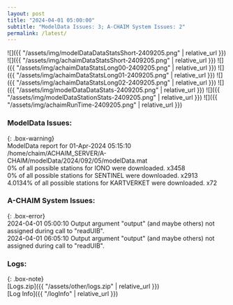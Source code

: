 ```yaml
---
layout: post
title: "2024-04-01 05:00:00"
subtitle: "ModelData Issues: 3; A-CHAIM System Issues: 2"
permalink: /latest/
---
```


![]({{ "/assets/img/modelDataDataStatsShort-2409205.png" | relative_url }})
![]({{ "/assets/img/achaimDataStatsShort-2409205.png" | relative_url }})
![]({{ "/assets/img/achaimDataStatsLong00-2409205.png" | relative_url }})
![]({{ "/assets/img/achaimDataStatsLong01-2409205.png" | relative_url }})
![]({{ "/assets/img/achaimDataStatsLong02-2409205.png" | relative_url }})
![]({{ "/assets/img/modelDataDataStats-2409205.png" | relative_url }})
![]({{ "/assets/img/modelDataStationStats-2409205.png" | relative_url }})
![]({{ "/assets/img/achaimRunTime-2409205.png" | relative_url }})


### ModelData Issues:  
  
{: .box-warning}  
 ModelData report for 01-Apr-2024 05:15:10   
 /home/chaim/ACHAIM_SERVER/A-CHAIM/modelData/2024/092/05/modelData.mat   
 0% of all possible stations for IONO were downloaded. x3458   
 0% of all possible stations for SENTINEL were downloaded. x2913   
 4.0134% of all possible stations for KARTVERKET were downloaded. x72   
  
### A-CHAIM System Issues:  
  
{: .box-error}  
2024-04-01 05:00:10 Output argument "output" (and maybe others) not assigned during call to "readUIB".  
2024-04-01 06:05:10 Output argument "output" (and maybe others) not assigned during call to "readUIB".  

### Logs:  
  
{: .box-note}  
[Logs.zip]({{ "/assets/other/logs.zip" | relative_url }})  
[Log Info]({{ "/logInfo" | relative_url }})  
